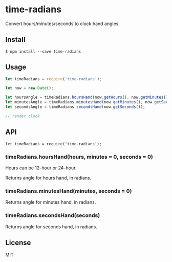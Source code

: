 # time-radians

Convert hours/minutes/seconds to clock hand angles.

## Install

`$ npm install --save time-radians`

## Usage

```js
let timeRadians = require('time-radians');

let now = new Date();

let hoursAngle = timeRadians.hoursHand(now.getHours(), now.getMinutes(), now.getSeconds());
let minutesAngle = timeRadians.minutesHand(now.getMinutes(), now.getSeconds());
let secondsAngle = timeRadians.secondsHand(now.getSeconds());

// render clock
```

## API

`let timeRadians = require('time-radians');`

### timeRadians.hoursHand(hours, minutes = 0, seconds = 0)

Hours can be 12-hour or 24-hour.

Returns angle for hours hand, in radians.

### timeRadians.minutesHand(minutes, seconds = 0)

Returns angle for minutes hand, in radians.

### timeRadians.secondsHand(seconds)

Returns angle for seconds hand, in radians.

## License

MIT
